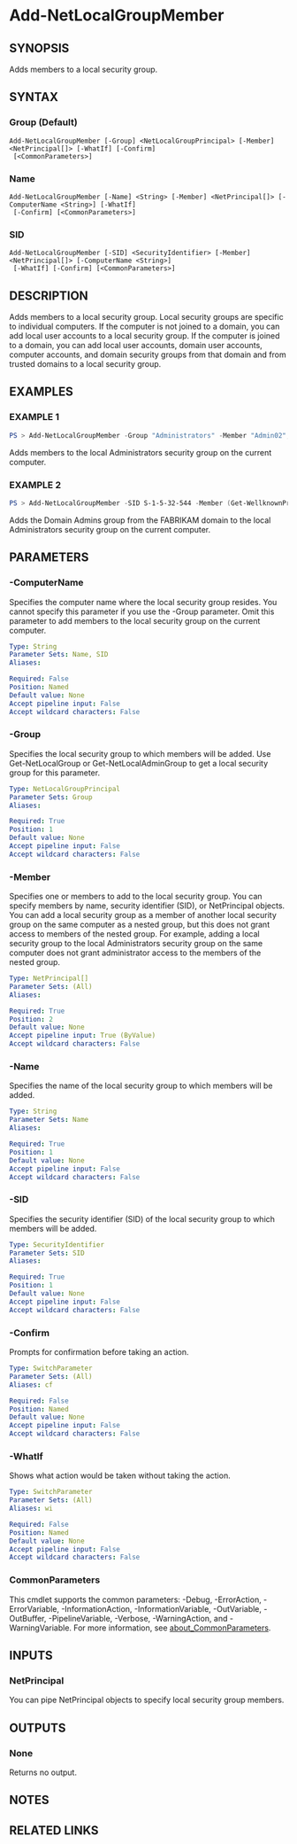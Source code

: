 ﻿---
external help file: NetAccounts-help.xml
Module Name: NetAccounts
schema: 2.0.0
---

# Add-NetLocalGroupMember

## SYNOPSIS
Adds members to a local security group.

## SYNTAX

### Group (Default)
```
Add-NetLocalGroupMember [-Group] <NetLocalGroupPrincipal> [-Member] <NetPrincipal[]> [-WhatIf] [-Confirm]
 [<CommonParameters>]
```

### Name
```
Add-NetLocalGroupMember [-Name] <String> [-Member] <NetPrincipal[]> [-ComputerName <String>] [-WhatIf]
 [-Confirm] [<CommonParameters>]
```

### SID
```
Add-NetLocalGroupMember [-SID] <SecurityIdentifier> [-Member] <NetPrincipal[]> [-ComputerName <String>]
 [-WhatIf] [-Confirm] [<CommonParameters>]
```

## DESCRIPTION
Adds members to a local security group.
Local security groups are specific to individual computers.
If the computer is not joined to a domain, you can add local user accounts to a local security group.
If the computer is joined to a domain, you can add local user accounts, domain user accounts, computer accounts, and domain security groups from that domain and from trusted domains to a local security group.

## EXAMPLES

### EXAMPLE 1
```powershell
PS > Add-NetLocalGroupMember -Group "Administrators" -Member "Admin02","CONTOSO\Domain Admins"
```
Adds members to the local Administrators security group on the current computer.

### EXAMPLE 2
```powershell
PS > Add-NetLocalGroupMember -SID S-1-5-32-544 -Member (Get-WellknownPrincipal -DomainAdmins "FABRIKAM")
```
Adds the Domain Admins group from the FABRIKAM domain to the local Administrators security group on the current computer.

## PARAMETERS

### -ComputerName
Specifies the computer name where the local security group resides.
You cannot specify this parameter if you use the -Group parameter.
Omit this parameter to add members to the local security group on the current computer.

```yaml
Type: String
Parameter Sets: Name, SID
Aliases:

Required: False
Position: Named
Default value: None
Accept pipeline input: False
Accept wildcard characters: False
```

### -Group
Specifies the local security group to which members will be added.
Use Get-NetLocalGroup or Get-NetLocalAdminGroup to get a local security group for this parameter.

```yaml
Type: NetLocalGroupPrincipal
Parameter Sets: Group
Aliases:

Required: True
Position: 1
Default value: None
Accept pipeline input: False
Accept wildcard characters: False
```

### -Member
Specifies one or members to add to the local security group.
You can specify members by name, security identifier (SID), or NetPrincipal objects.
You can add a local security group as a member of another local security group on the same computer as a nested group, but this does not grant access to members of the nested group.
For example, adding a local security group to the local Administrators security group on the same computer does not grant administrator access to the members of the nested group.

```yaml
Type: NetPrincipal[]
Parameter Sets: (All)
Aliases:

Required: True
Position: 2
Default value: None
Accept pipeline input: True (ByValue)
Accept wildcard characters: False
```

### -Name
Specifies the name of the local security group to which members will be added.

```yaml
Type: String
Parameter Sets: Name
Aliases:

Required: True
Position: 1
Default value: None
Accept pipeline input: False
Accept wildcard characters: False
```

### -SID
Specifies the security identifier (SID) of the local security group to which members will be added.

```yaml
Type: SecurityIdentifier
Parameter Sets: SID
Aliases:

Required: True
Position: 1
Default value: None
Accept pipeline input: False
Accept wildcard characters: False
```

### -Confirm
Prompts for confirmation before taking an action.

```yaml
Type: SwitchParameter
Parameter Sets: (All)
Aliases: cf

Required: False
Position: Named
Default value: None
Accept pipeline input: False
Accept wildcard characters: False
```

### -WhatIf
Shows what action would be taken without taking the action.

```yaml
Type: SwitchParameter
Parameter Sets: (All)
Aliases: wi

Required: False
Position: Named
Default value: None
Accept pipeline input: False
Accept wildcard characters: False
```

### CommonParameters
This cmdlet supports the common parameters: -Debug, -ErrorAction, -ErrorVariable, -InformationAction, -InformationVariable, -OutVariable, -OutBuffer, -PipelineVariable, -Verbose, -WarningAction, and -WarningVariable. For more information, see [about_CommonParameters](http://go.microsoft.com/fwlink/?LinkID=113216).

## INPUTS

### NetPrincipal
You can pipe NetPrincipal objects to specify local security group members.

## OUTPUTS

### None
Returns no output.

## NOTES

## RELATED LINKS
